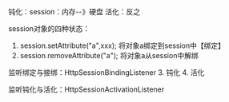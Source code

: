 钝化：session：内存--》硬盘
活化：反之

session对象的四种状态：
1. session.setAttribute("a",xxx);  将对象a绑定到session中【绑定】
2. session.removeAttribute("a");   将对象a从session中解绑

监听绑定与接绑：HttpSessionBindingListener
3. 钝化
4. 活化

监听钝化与活化：HttpSessionActivationListener